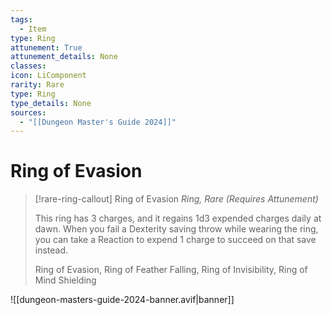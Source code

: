 ```yaml
---
tags:
  - Item
type: Ring
attunement: True
attunement_details: None
classes:
icon: LiComponent
rarity: Rare
type: Ring
type_details: None
sources: 
  - "[[Dungeon Master's Guide 2024]]"
---
```

# Ring of Evasion
>[!rare-ring-callout] Ring of Evasion
>_Ring, Rare (Requires Attunement)_
>
>This ring has 3 charges, and it regains 1d3 expended charges daily at dawn. When you fail a Dexterity saving throw while wearing the ring, you can take a Reaction to expend 1 charge to succeed on that save instead.
>
>
>Ring of Evasion, Ring of Feather Falling, Ring of Invisibility, Ring of Mind Shielding
>


![[dungeon-masters-guide-2024-banner.avif|banner]]